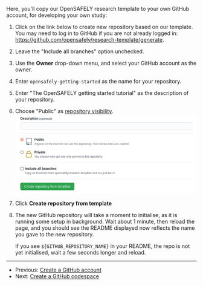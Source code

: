 Here, you'll copy our OpenSAFELY research template to your own GitHub
account, for developing your own study:

1. Click on the link below to create new repository based on our template.
   You may need to log in to GitHub if you are not already logged in:
   <br><a href="https://github.com/opensafely/research-template/generate" target="_blank">https://github.com/opensafely/research-template/generate</a>.
1. Leave the "Include all branches" option unchecked.
1. Use the **Owner** drop-down menu, and select your GitHub account as the owner.
1. Enter `opensafely-getting-started` as the name for your repository.
1. Enter "The OpenSAFELY getting started tutorial" as the description of your repository.
1. Choose "Public" as [repository visibility](../../../repositories.md#repository-visibility).
   ![Entering a description and choosing to make a repository public or private, when creating a repository from the research template.](../../../images/getting-started-create-repository-public-private.png)
1. Click **Create repository from template**
1. The new GitHub repository will take a moment to initialise, as it is running
   some setup in background. Wait about 1 minute, then reload the page, and you
   should see the README displayed now reflects the name you gave to the new
   repository.

   If you see `${GITHUB_REPOSITORY_NAME}` in your README, the repo is not yet initialised, wait a few seconds longer and reload.

---

* Previous: [Create a GitHub account](../create-a-github-account/index.md)
* Next: [Create a GitHub codespace](../create-a-github-codespace/index.md)

